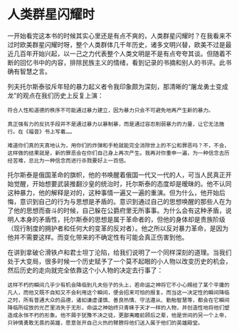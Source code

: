 # 人类群星闪耀时

一开始看完这本书的时候其实心里还是有点不爽的，人类群星闪耀时？在我看来不过时欧美群星闪耀时呀，整个人类群体几千年历史，诸多文明兴替，欧美不过是最近几百年开始兴起，以一己之力代表整个人类文明是不是有点夸夸其谈。但随着不断的回忆书中的内容，排除民族主义的情绪，看到记录的书摘和别人的书评。此书确有智慧之言。

列夫托尔斯泰驳斥年轻的暴力起义者令我印象颇为深刻，那清晰的“屠龙勇士变成龙”的观点在我们历史上反复上演：

```text
符合人性和道德的秩序不可能通过暴力建立，因为暴力只会不可避免地再产生新的暴力。

真正强有力的反抗手段并不是通过暴力以暴制暴，而是通过容忍削弱暴力的力量，让它无法施行。在《福音》书上写着……

难道你们真的天真地认为，用你们的炸弹和手枪就能完全消除世上的不公和罪恶吗？不，不会，这样做的结果就是，新的罪恶会在你们自己身上再次产生。我再对你重申一遍，为一种信念去历经苦难，总比为一种信念而进行杀戮要好上一百倍。
```

托尔斯泰是俄国革命的旗帜，他的书唤醒着俄国一代又一代的人，可当人民真正开始觉醒，开始想要武装推翻沙皇的统治时，托尔斯泰的态度却是暧昧的。他不认同这种暴力，他的解释是对的，这种事情一遍又一遍的重演。但为什么，他开始后悔，意识到自己的行为与思想是矛盾的。意识到通过自己的思想唤醒的那些人在为了他的思想而奋斗的时候，自己躲在公爵府里无所事事。为什么会有这种矛盾，说明人本身的矛盾性，托尔斯泰的思想是属于革命者的，但他的身体却是贵族阶级（现行制度的拥护者和任何大的变革的反对者）。他之所以反对暴力革命，是因为他并不需要这样。而变化带来的不确定性有可能会真正伤害到他。

在讲到拿破仑滑铁卢和君士坦丁沦陷，给我们说明了一个同样深刻的道理。当我们处于大变局，很多时候一个历史赋予了一个莫不起眼的小人物以改变历史的机会，然后历史的走向就完全依靠这个小人物的决定去行事了：

```text
这样不朽的瞬间几乎少有机会降临到凡夫俗子的头上，若命运之神将它不小心赐给了某个平庸的凡人，而他又既不自知又不会利用这个瞬间，便会招来可怕的报复。而当这一决定性的瞬间降临之时，所有普通大众的品德，诸如谦虚谨慎、善良热情、守法遵从、勤勉智慧等，都会在它瞬间降临所绽放的光芒里消失于无形，命运之神始终只青睐于天才一样的人物，并创造性地将他们塑造成永恒不朽的形象。他不屑于犹豫不决之徒，更鄙夷瞻前顾后之辈，他是世间的另一个上帝，只钟情勇敢无畏的英雄，愿意张开自己火热的臂膀将他们送入属于他们的英雄殿堂。
```

